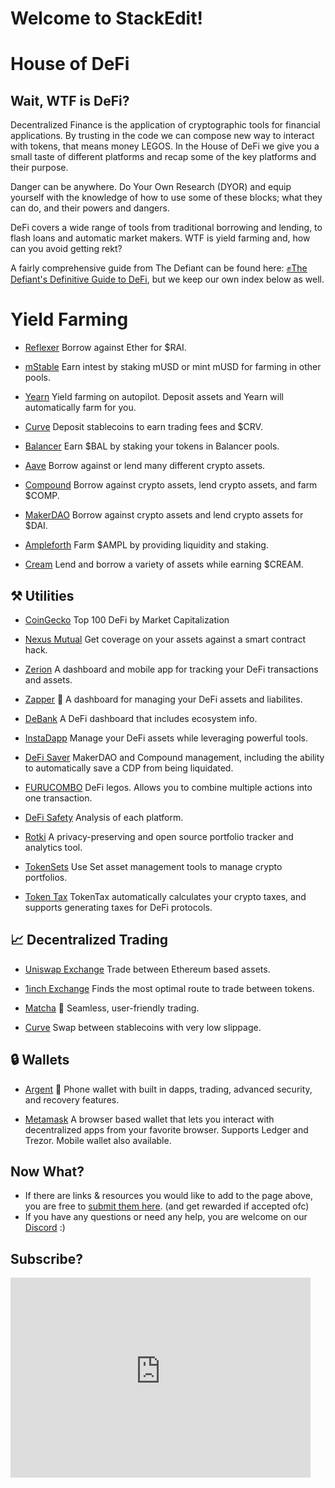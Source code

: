 # Welcome to StackEdit!

# House  of DeFi 

## Wait, WTF is DeFi?

Decentralized Finance is the application of cryptographic tools for financial applications. By trusting in the code we can compose new way to interact with tokens, that means money LEGOS. In the House of DeFi we give you a small taste of different platforms and recap some of the key platforms and their purpose. 

Danger can be anywhere. Do Your Own Research (DYOR) and equip yourself with the knowledge of how to use some of these blocks; what they can do, and their powers and dangers.

DeFi covers a wide range of tools from traditional borrowing and lending, to flash loans and automatic market makers. WTF is yield farming and, how can you avoid getting rekt?

A fairly comprehensive guide from The Defiant can be found here: [✊The Defiant's Definitive Guide to DeFi](https://newsletter.thedefiant.io/p/the-defiants-definitive-guide-to), but we keep our own index below as well. 

# Yield Farming

-   [Reflexer](https://reflexer.finance/) Borrow against Ether for $RAI.

-   [mStable](https://app.mstable.org/)  Earn intest by staking mUSD or mint mUSD for farming in other pools.
    
-   [Yearn](https://yearn.finance/) Yield farming on autopilot. Deposit assets and Yearn will automatically farm for you.
    
-   [Curve](https://www.curve.fi/) Deposit stablecoins to earn trading fees and $CRV.
    
-   [Balancer](https://balancer.finance/) Earn $BAL by staking your tokens in Balancer pools.
    
-   [Aave](https://aave.com/) Borrow against or lend many different crypto assets.
    
-   [Compound](https://compound.finance/) Borrow against crypto assets, lend crypto assets, and farm $COMP.
    
-   [MakerDAO](https://makerdao.com/en/)  Borrow against crypto assets and lend crypto assets for $DAI.
    
-   [Ampleforth](https://www.ampleforth.org/dapps/) Farm $AMPL by providing liquidity and staking.
    
-   [Cream](https://app.cream.finance/)  Lend and borrow a variety of assets while earning $CREAM.
    

## ⚒️ Utilities

-   [CoinGecko](https://www.coingecko.com/en/defi) Top 100 DeFi by Market Capitalization 

-   [Nexus Mutual](https://nexusmutual.io/)  Get coverage on your assets against a smart contract hack.
    
-   [Zerion](https://zerion.io/)  A dashboard and mobile app for tracking your DeFi transactions and assets.
    
-   [Zapper](https://www.zapper.fi/) 🔰  A dashboard for managing your DeFi assets and liabilites.
    
-   [DeBank](https://debank.com/)  A DeFi dashboard that includes ecosystem info.
    
-   [InstaDapp](https://instadapp.io/) Manage your DeFi assets while leveraging powerful tools.
    
-   [DeFi Saver](https://defisaver.com/) MakerDAO and Compound management, including the ability to automatically save a CDP from being liquidated.
    
-   [FURUCOMBO](https://furucombo.app/) DeFi legos. Allows you to combine multiple actions into one transaction.

-   [DeFi Safety](https://defisafety.com/) Analysis of each platform.
    
-   [Rotki](https://rotki.com/) A privacy-preserving and open source portfolio tracker and analytics tool.

-    [TokenSets](https://www.tokensets.com/) Use Set asset management tools to manage crypto portfolios.
    
-   [Token Tax](https://tokentax.co/?via=yf-tools)  TokenTax automatically calculates your crypto taxes, and supports generating taxes for DeFi protocols.
    

## 📈 Decentralized Trading

-   [Uniswap Exchange](https://app.uniswap.org/#/swap) Trade between Ethereum based assets.
    
-   [1inch Exchange](https://1inch.exchange/) Finds the most optimal route to trade between tokens.
    
-   [Matcha](https://matcha.xyz/) 🔰 Seamless, user-friendly trading.
    
-   [Curve](https://www.curve.fi/) Swap between stablecoins with very low slippage.
    

## 🔒 Wallets

-   [Argent](https://www.argent.xyz/) 🔰  Phone wallet with built in dapps, trading, advanced security, and recovery features.
    
-   [Metamask](https://metamask.io/) A browser based wallet that lets you interact with decentralized apps from your favorite browser. Supports Ledger and Trezor. Mobile wallet also available.

## Now What?

-   If there are links & resources you would like to add to the page above, you are free to [submit them here](https://github.com/MetaFam/metagame-wiki/blob/master/docs/great-houses/house-of-daos.mdx). (and get rewarded if accepted ofc)
-   If you have any questions or need any help, you are welcome on our [Discord](https://discord.gg/6JFXC9T) :)

## Subscribe?
<iframe
  width='480'
  height='320'
  src='https://metagame.substack.com/embed'
  frameborder='0'
  scrolling='no'
  style={{ background: 'white' }}
></iframe>
